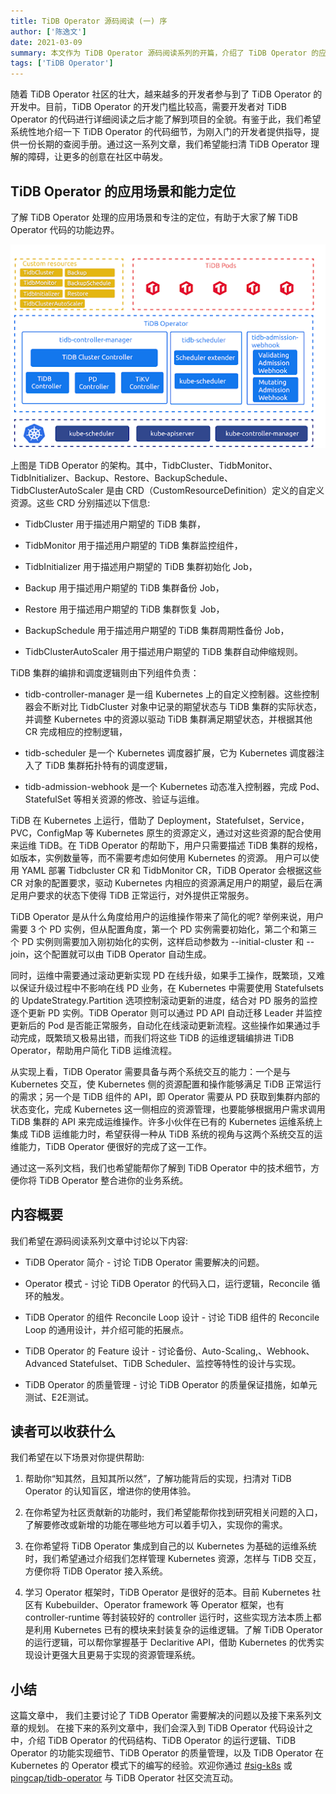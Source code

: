 ```yaml
---
title: TiDB Operator 源码阅读 (一) 序
author: ['陈逸文']
date: 2021-03-09
summary: 本文作为 TiDB Operator 源码阅读系列的开篇，介绍了 TiDB Operator 的应用场景和能力定位，并谈到了之后源码阅读系列文章的规划，我们希望能通过这一系列文章扫清 TiDB Operator 理解的障碍，让更多的创意在社区中萌发。
tags: ['TiDB Operator']
---
```


随着 TiDB Operator 社区的壮大，越来越多的开发者参与到了 TiDB Operator 的开发中。目前，TiDB Operator 的开发门槛比较高，需要开发者对 TiDB Operator 的代码进行详细阅读之后才能了解到项目的全貌。有鉴于此，我们希望系统性地介绍一下 TiDB Operator 的代码细节，为刚入门的开发者提供指导，提供一份长期的查阅手册。通过这一系列文章，我们希望能扫清 TiDB Operator 理解的障碍，让更多的创意在社区中萌发。

## TiDB Operator 的应用场景和能力定位

了解 TiDB Operator 处理的应用场景和专注的定位，有助于大家了解 TiDB Operator 代码的功能边界。

![tidb-operator-overview](media/tidb-operator-source-code-1/tidb-operator-overview.png)

上图是 TiDB Operator 的架构。其中，TidbCluster、TidbMonitor、TidbInitializer、Backup、Restore、BackupSchedule、TidbClusterAutoScaler 是由 CRD（CustomResourceDefinition）定义的自定义资源。这些 CRD 分别描述以下信息:

- TidbCluster 用于描述用户期望的 TiDB 集群，

- TidbMonitor 用于描述用户期望的 TiDB 集群监控组件，

- TidbInitializer 用于描述用户期望的 TiDB 集群初始化 Job，

- Backup 用于描述用户期望的 TiDB 集群备份 Job，

- Restore 用于描述用户期望的 TiDB 集群恢复 Job，

- BackupSchedule 用于描述用户期望的 TiDB 集群周期性备份 Job，

- TidbClusterAutoScaler 用于描述用户期望的 TiDB 集群自动伸缩规则。

TiDB 集群的编排和调度逻辑则由下列组件负责：

- tidb-controller-manager 是一组 Kubernetes 上的自定义控制器。这些控制器会不断对比 TidbCluster 对象中记录的期望状态与 TiDB 集群的实际状态，并调整 Kubernetes 中的资源以驱动 TiDB 集群满足期望状态，并根据其他 CR 完成相应的控制逻辑，

- tidb-scheduler 是一个 Kubernetes 调度器扩展，它为 Kubernetes 调度器注入了 TiDB 集群拓扑特有的调度逻辑，

- tidb-admission-webhook 是一个 Kubernetes 动态准入控制器，完成 Pod、StatefulSet 等相关资源的修改、验证与运维。

TiDB 在 Kubernetes 上运行，借助了 Deployment，Statefulset，Service，PVC，ConfigMap 等 Kubernetes 原生的资源定义，通过对这些资源的配合使用来运维 TiDB。在 TiDB Operator 的帮助下，用户只需要描述 TiDB 集群的规格，如版本，实例数量等，而不需要考虑如何使用 Kubernetes 的资源。 用户可以使用 YAML 部署 Tidbcluster CR 和 TidbMonitor CR，TiDB Operator 会根据这些 CR 对象的配置要求，驱动 Kubernetes 内相应的资源满足用户的期望，最后在满足用户要求的状态下使得 TiDB 正常运行，对外提供正常服务。

TiDB Operator 是从什么角度给用户的运维操作带来了简化的呢? 举例来说，用户需要 3 个 PD 实例，但从配置角度，第一个 PD 实例需要初始化，第二个和第三个 PD 实例则需要加入刚初始化的实例，这样启动参数为 --initial-cluster 和 --join，这个配置就可以由 TiDB Operator 自动生成。

同时，运维中需要通过滚动更新实现 PD 在线升级，如果手工操作，既繁琐，又难以保证升级过程中不影响在线 PD 业务，在 Kubernetes 中需要使用 Statefulsets 的 UpdateStrategy.Partition 选项控制滚动更新的进度，结合对 PD 服务的监控逐个更新 PD 实例。TiDB Operator 则可以通过 PD API 自动迁移 Leader 并监控更新后的 Pod 是否能正常服务，自动化在线滚动更新流程。这些操作如果通过手动完成，既繁琐又极易出错，而我们将这些 TiDB 的运维逻辑编排进 TiDB Operator，帮助用户简化 TiDB 运维流程。

从实现上看，TiDB Operator 需要具备与两个系统交互的能力：一个是与 Kubernetes 交互，使 Kubernetes 侧的资源配置和操作能够满足 TiDB 正常运行的需求；另一个是 TiDB 组件的 API，即 Operator 需要从 PD 获取到集群内部的状态变化，完成 Kubernetes 这一侧相应的资源管理，也要能够根据用户需求调用 TiDB 集群的 API 来完成运维操作。许多小伙伴在已有的 Kubernetes 运维系统上集成 TiDB 运维能力时，希望获得一种从 TiDB 系统的视角与这两个系统交互的运维能力，TiDB Operator 便很好的完成了这一工作。

通过这一系列文档，我们也希望能帮你了解到 TiDB Operator 中的技术细节，方便你将 TiDB Operator 整合进你的业务系统。

## 内容概要

我们希望在源码阅读系列文章中讨论以下内容:

- TiDB Operator 简介 - 讨论 TiDB Operator 需要解决的问题。

- Operator 模式 - 讨论 TiDB Operator 的代码入口，运行逻辑，Reconcile 循环的触发。

- TiDB Operator 的组件 Reconcile Loop 设计 - 讨论 TiDB 组件的 Reconcile 
Loop 的通用设计，并介绍可能的拓展点。

- TiDB Operator 的 Feature 设计 - 讨论备份、Auto-Scaling,、Webhook、Advanced Statefulset、TiDB Scheduler、监控等特性的设计与实现。

- TiDB Operator 的质量管理 - 讨论 TiDB Operator 的质量保证措施，如单元测试、E2E测试。

## 读者可以收获什么

我们希望在以下场景对你提供帮助:

1. 帮助你“知其然，且知其所以然”，了解功能背后的实现，扫清对 TiDB Operator 的认知盲区，增进你的使用体验。

2. 在你希望为社区贡献新的功能时，我们希望能帮你找到研究相关问题的入口，了解要修改或新增的功能在哪些地方可以着手切入，实现你的需求。

3. 在你希望将 TiDB Operator 集成到自己的以 Kubernetes 为基础的运维系统时，我们希望通过介绍我们怎样管理 Kubernetes 资源，怎样与 TiDB 交互，方便你将 TiDB Operator 接入系统。

4. 学习 Operator 框架时，TiDB Operator 是很好的范本。目前 Kubernetes 社区有 Kubebuilder、Operator framework 等 Operator 框架，也有 controller-runtime 等封装较好的 controller 运行时，这些实现方法本质上都是利用 Kubernetes 已有的模块来封装复杂的运维逻辑。了解 TiDB Operator 的运行逻辑，可以帮你掌握基于 Declaritive API，借助 Kubernetes 的优秀实现设计更强大且更易于实现的资源管理系统。

## 小结

这篇文章中， 我们主要讨论了 TiDB Operator 需要解决的问题以及接下来系列文章的规划。 在接下来的系列文章中，我们会深入到 TiDB Operator 代码设计之中，介绍 TiDB Operator 的代码结构、TiDB Operator 的运行逻辑、TiDB Operator 的功能实现细节、TiDB Operator 的质量管理，以及 TiDB Operator 在 Kubernetes 的 Operator 模式下的编写的经验。欢迎你通过 [#sig-k8s](https://slack.tidb.io/invite?team=tidb-community&channel=sig-k8s&ref=pingcap-tidb-operator) 或 [pingcap/tidb-operator](https://github.com/pingcap/tidb-operator) 与 TiDB Operator 社区交流互动。

